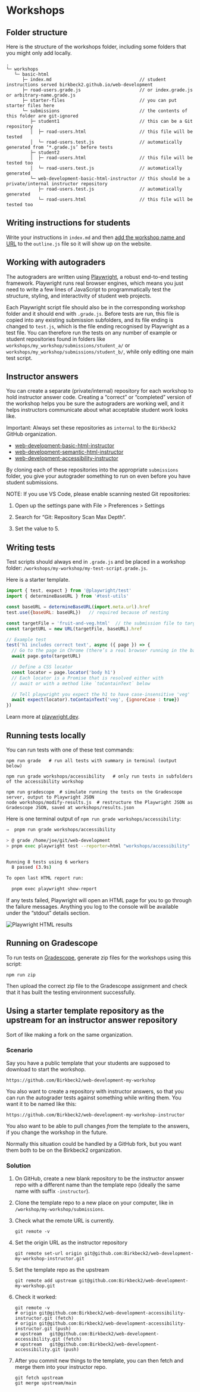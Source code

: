 # Workshops

## Folder structure

Here is the structure of the workshops folder, including some folders that you
might only add locally.

```
.
└─ workshops
   └─ basic-html
      ├─ index.md                                 // student instructions served birkbeck2.github.io/web-development
      ├─ road-users.grade.js                      // or index.grade.js or arbitrary-name.grade.js
      ├─ starter-files                            // you can put starter files here
      └─ submissions                              // the contents of this folder are git-ignored
         ├─ student1                              // this can be a Git repository
         │  ├─ road-users.html                    // this file will be tested
         │  └─ road-users.test.js                 // automatically generated from ‘*.grade.js’ before tests
         ├─ student2
         │  ├─ road-users.html                    // this file will be tested too
         │  └─ road-users.test.js                 // automatically generated
         └─ web-development-basic-html-instructor // this should be a private/internal instructor repository
            ├─ road-users.test.js                 // automatically generated
            └─ road-users.html                    // this file will be tested too
```

## Writing instructions for students

Write your instructions in `index.md` and then [add the workshop name and
URL](https://github.com/Birkbeck2/web-development/blob/main/README.md#adding-navigation-for-lectures-and-workshops)
to the `outline.js` file so it will show up on the website.

## Working with autograders

The autograders are written using [Playwright](https://playwright.dev/),
a robust end-to-end testing framework. Playwright runs real browser
engines, which means you just need to write a few lines of JavaScript to
programmatically test the structure, styling, and interactivity of student
web projects.

Each Playwright script file should also be in the corresponding workshop
folder and it should end with `.grade.js`. Before tests are run, this
file is copied into any existing submission subfolders, and its file ending is
changed to `test.js`, which is the file ending recognised by Playwright as
a test file. You can therefore run the tests on any number of example or
student repositories found in folders like
`workshops/my_workshop/submissions/student_a/` or
`workshops/my_workshop/submissions/student_b/`, while only editing one
main test script.

## Instructor answers

You can create a separate (private/internal) repository for each workshop
to hold instructor answer code. Creating a “correct” or “completed”
version of the workshop helps you be sure the autograders are working
well, and it helps instructors communicate about what acceptable student
work looks like.

Important: Always set these repositories as `internal` to the `Birkbeck2`
GitHub organization.

- [web-development-basic-html-instructor](https://github.com/Birkbeck2/web-development-basic-html-instructor)
- [web-development-semantic-html-instructor](https://github.com/Birkbeck2/web-development-semantic-html-instructor)
- [web-development-accessibility-instructor](https://github.com/Birkbeck2/web-development-accessibility-instructor)

By cloning each of these repositories into the appropriate `submissions`
folder, you give your autograder something to run on even before you have
student submissions.

NOTE: If you use VS Code, please enable scanning nested Git repositories:

1. Open up the settings pane with File > Preferences > Settings

2. Search for “Git: Repository Scan Max Depth”.

3. Set the value to 5.

## Writing tests

Test scripts should always end in `.grade.js` and be placed in a workshop
folder: `/workshops/my-workshop/my-test-script.grade.js`.

Here is a starter template.

```js
import { test, expect } from '@playwright/test'
import { determineBaseURL } from '#test-utils'

const baseURL = determineBaseURL(import.meta.url).href
test.use({baseURL: baseURL})   // required because of nesting

const targetFile = 'fruit-and-veg.html'  // the submission file to target
const targetURL = new URL(targetFile, baseURL).href

// Example test
test('h1 includes correct text', async ({ page }) => {
  // Go to the page in Chrome (there’s a real browser running in the background)
  await page.goto(targetURL)

  // Define a CSS locator
  const locator = page.locator('body h1')
  // Each locator is a Promise that is resolved either with
  // await or with a method like `toContainText` below

  // Tell playwright you expect the h1 to have case-insensitive 'veg'
  await expect(locator).toContainText('veg', {ignoreCase : true})
})
```

Learn more at [playwright.dev](https://playwright.dev/docs/writing-tests).

## Running tests locally

You can run tests with one of these test commands:

```shell
npm run grade   # run all tests with summary in terminal (output below)

npm run grade workshops/accessibility   # only run tests in subfolders of the accessibility workshop

npm run gradescope  # simulate running the tests on the Gradescope server, output to Playwright JSON
node workshops/modify-results.js  # restructure the Playwright JSON as Gradescope JSON, saved at workshops/results.json
```

Here is one terminal output of `npm run grade workshops/accessibility`:

```sh
⇒  pnpm run grade workshops/accessibility

> @ grade /home/joe/git/web-development
> pnpm exec playwright test --reporter=html "workshops/accessibility"


Running 8 tests using 6 workers
  8 passed (3.9s)

To open last HTML report run:

  pnpm exec playwright show-report
```

If any tests failed, Playwright will open an HTML page for you to go through
the failure messages. Anything you log to the console will be available under
the “stdout” details section.

![Playwright HTML
results](../lectures/images/playwright-html-reporter.png)

## Running on Gradescope

To run tests on
[Gradescope](https://gradescope-autograders.readthedocs.io/en/latest/),
generate zip files for the workshops using this script:

```shell
npm run zip
```

Then upload the correct zip file to the Gradescope assignment and check
that it has built the testing environment successfully.

## Using a starter template repository as the upstream for an instructor answer repository

Sort of like making a fork on the same organization.

### Scenario

Say you have a public template that your students are supposed to download
to start the workshop.

```
https://github.com/Birkbeck2/web-development-my-workshop
```

You also want to create a repository with instructor answers, so that you
can run the autograder tests against something while writing them. You
want it to be named like this:

```
https://github.com/Birkbeck2/web-development-my-workshop-instructor
```

You also want to be able to pull changes *from* the template to the
answers, if you change the workshop in the future.

Normally this situation could be handled by a GitHub fork, but you want
them both to be on the Birkbeck2 organization.

### Solution

1. On GitHub, create a new blank repository to be the instructor answer
   repo with a different name than the template repo (ideally the same
   name with suffix `-instructor`).

2. Clone the template repo to a new place on your computer, like in
   `/workshop/my-workshop/submissions`.

3. Check what the remote URL is currently.

   ```
   git remote -v
   ```

4. Set the origin URL as the instructor repository

   ```
   git remote set-url origin git@github.com:Birkbeck2/web-development-my-workshop-instructor.git
   ```

5. Set the template repo as the upstream

   ```
   git remote add upstream git@github.com:Birkbeck2/web-development-my-workshop.git
   ```

6. Check it worked:

   ```
   git remote -v
   # origin	git@github.com:Birkbeck2/web-development-accessibility-instructor.git (fetch)
   # origin	git@github.com:Birkbeck2/web-development-accessibility-instructor.git (push)
   # upstream	git@github.com:Birkbeck2/web-development-accessibility.git (fetch)
   # upstream	git@github.com:Birkbeck2/web-development-accessibility.git (push)
   ```

7. After you commit new things to the template, you can then fetch and
   merge them into your instructor repo.

   ```
   git fetch upstream
   git merge upstream/main
   ```

